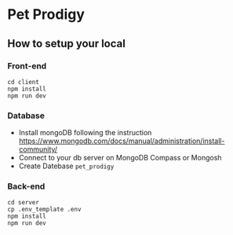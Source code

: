 # Pet Prodigy
## How to setup your local
### Front-end
```
cd client
npm install
npm run dev
```
### Database
- Install mongoDB following the instruction 
https://www.mongodb.com/docs/manual/administration/install-community/
- Connect to your db server on MongoDB Compass or Mongosh
- Create Datebase `pet_prodigy`
### Back-end
```
cd server
cp .env_template .env
npm install
npm run dev
```
